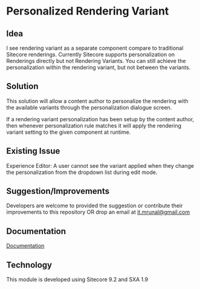 # Personalized Rendering Variant

## Idea 

I see rendering variant as a separate component compare to traditional Sitecore renderings. Currently Sitecore supports personalization on Renderings directly but not Rendering Variants. You can still achieve the personalization within the rendering variant, but not between the variants.

## Solution

This solution will allow a content author to personalize the rendering with the available variants through the personalization dialogue screen.

If a rendering variant personalization has been setup by the content author, then whenever personalization rule matches it will apply the rendering variant setting to the given component at runtime.


## Existing Issue

Experience Editor: A user cannot see the variant applied when they change the personalization from the dropdown list during edit mode.


## Suggestion/Improvements

Developers are welcome to provided the suggestion or contribute their improvements to this repository OR drop an email at it.mrunal@gmail.com

## Documentation
[Documentation](https://github.com/mrunalbrahmbhatt/PersonalizedRenderingVariant/wiki)

## Technology

This module is developed using Sitecore 9.2 and SXA 1.9
